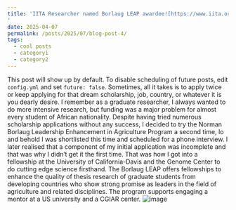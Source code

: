 ```yaml
---
title: 'IITA Researcher named Borlaug LEAP awardee![https://www.iita.org/news-item/iita-graduate-researcher-named-borlaug-leap-awardee-2/)
'
date: 2025-04-07
permalink: /posts/2025/07/blog-post-4/
tags:
  - cool posts
  - category1
  - category2
---
```


This post will show up by default. To disable scheduling of future posts, edit `config.yml` and set `future: false`. 
Sometimes, all it takes is to apply twice or keep applying for that dream scholarship, job, country, or whatever it is you dearly desire. I remember as a graduate researcher, I always wanted to do more intensive research, but funding was a major problem for almost every student of African nationality. Despite having tried numerous scholarship applications without any success, I decided to try the Norman Borlaug Leadership Enhancement in Agriculture Program a second time, lo and behold I was shortlisted this time and scheduled for a phone interview. I later realised that a component of my initial application was incomplete and that was why I didn’t get it the first time. 
That was how I got into a fellowship at the University of California-Davis and the Genome Center to do cutting edge science firsthand. The Borlaug LEAP offers fellowships to enhance the quality of thesis research of graduate students from developing countries who show strong promise as leaders in the field of agriculture and related disciplines. The program supports engaging a mentor at a US university and a CGIAR center.
![image](https://caes.ucdavis.edu/outreach/geo/fellowships/borlaug-leap)
